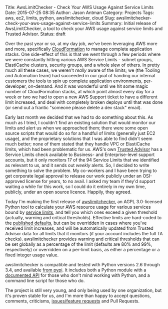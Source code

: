 Title: AwsLimitChecker - Check Your AWS Usage Against Service Limits
Date: 2015-07-25 08:35
Author: Jason Antman
Category: Projects
Tags: aws, ec2, limits, python, awslimitchecker, cloud
Slug: awslimitchecker-check-your-aws-usage-against-service-limits
Summary: Initial release of AwsLimitChecker, a tool to check your AWS usage against service limits and Trusted Advisor.
Status: draft

Over the past year or so, at my day job, we've been leveraging AWS more and more, specifically
[CloudFormation](https://aws.amazon.com/cloudformation/) to manage complete application stacks. One
side-effect of this is that we went through a few periods where we were constantly hitting various
AWS Service Limits - subnet groups, ElastiCache clusters, security groups, and a whole slew of others.
In pretty much all these cases, we weren't *really* aware of the limits; we (the Tooling and
Automation team) had succeeded in our goal of handing our internal customers the tools to spin up
complete application environments, per-developer, on-demand. And it was wonderful until we hit some
magic number of CloudFormation stacks, at which point almost every day for a week or two we had to
open a new AWS Support ticket to have a different limit increased, and deal with completely broken
deploys until that was done (or send out a frantic "someone please delete a dev stack" email).

Early last month we decided that we had to do something about this. As much as I tried, I couldn't
find an existing solution that would monitor our limits and alert us when we approached them; there
were some open source scripts that would do so for a handful of limits (generally just EC2 usage),
and the proprietary solutions that I was able to find didn't seem much better; none of them stated
that they handle VPC or ElastiCache limits, which had been problematic for us. AWS's own
[Trusted Advisor](https://aws.amazon.com/premiumsupport/trustedadvisor/) has a Service Limits
check available to Business- and Enterprise-level support accounts, but it only monitors 17 of the
94 Service Limits that we identified as relevant to us, and it sends out *weekly* alerts. So,
I decided to write something to solve the problem. My co-workers and I have been trying to get
corporate legal approval to release our work publicly under an OSI-approved license for years,
to no avail. I asked my team if they'd support waiting a while for this work, so I could do it
entirely in my own time, publicly, under an open source licence. Happily, they agreed.

Today I'm making the first release of [awslimitchecker](https://github.com/jantman/awslimitchecker),
an AGPL 3.0-licensed Python tool to calculate your AWS resource usage for various services bound by
[service limits](), and tell you which ones exceed a given threshold (actually, warning and critical
thresholds). Effective limits are hard-coded to the [published defaults](http://docs.aws.amazon.com/general/latest/gr/aws_service_limits.html),
but can be overridden in cases where you've received limit increases, and will be automatically updated
from Trusted Advisor data for all limits that it monitors (if your account includes the full TA checks).
awslimitchecker provides warning and critical thresholds that can be set globally as a percentage of the
limit (defaults are 80% and 99%, respectively) or overridden on a per-limit basis, as either a percentage
or a fixed integer usage value.

awslimitchecker is compatible and tested with Python versions 2.6 through 3.4, and available
[from pypi](). It includes both a Python module with a [documented API]() for those who
don't mind working with Python, and a command line script for those who do.

The project is still very young, and only being used by one organization, but it's proven
stable for us, and I'm more than happy to accept questions, comments, criticisms,
[issues/feature requests](https://github.com/jantman/awslimitchecker/issues) and Pull Requests.
 
